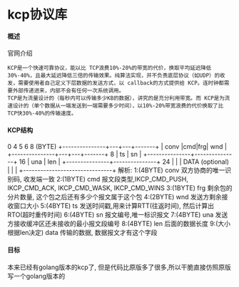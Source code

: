 # kcp协议库

#### 概述
官网介绍
```
KCP是一个快速可靠协议，能以比 TCP浪费10%-20%的带宽的代价，换取平均延迟降低 30%-40%，且最大延迟降低三倍的传输效果。纯算法实现，并不负责底层协议（如UDP）的收发，需要使用者自己定义下层数据的发送方式，以 callback的方式提供给 KCP。连时钟都需要外部传递进来，内部不会有任何一次系统调用。
TCP是为流量设计的（每秒内可以传输多少KB的数据），讲究的是充分利用带宽。而 KCP是为流速设计的（单个数据从一端发送到一端需要多少时间），以10%-20%带宽浪费的代价换取了比 TCP快30%-40%的传输速度。
```

#### KCP结构
0               4   5   6       8 (BYTE)
+---------------+---+---+-------+
|     conv      |cmd|frg|  wnd  |
+---------------+---+---+-------+   8
|     ts        |     sn        |
+---------------+---------------+  16
|     una       |     len       |
+---------------+---------------+  24
|                               |
|        DATA (optional)        |
|                               |
+-------------------------------+
解析:
1:(4BYTE) conv 双方协商的唯一识别码, 收发端一致
2:(1BYTE) cmd 报文段类型,IKCP_CMD_PUSH, IKCP_CMD_ACK, IKCP_CMD_WASK, IKCP_CMD_WINS
3:(1BYTE) frg 剩余包的分片数量, 这个包之后还有多少个报文属于这个包
4:(2BYTE) wnd 发送方剩余接收窗口大小
5:(4BYTE) ts 发送时间戳,用来计算RTT(往返时间), 然后计算出RTO(超时重传时间)
6:(4BYTE) sn 报文编号,唯一标识报文
7:(4BYTE) una 发送方接收缓冲区还未接收的最小报文段编号
8:(4BYTE) len 后面的数据长度
9:(大小根据len决定) data 传输的数据, 数据报文才有这个字段

#### 目标
本来已经有golang版本的kcp了, 但是代码比原版多了很多,所以干脆直接仿照原版写一个golang版本的
